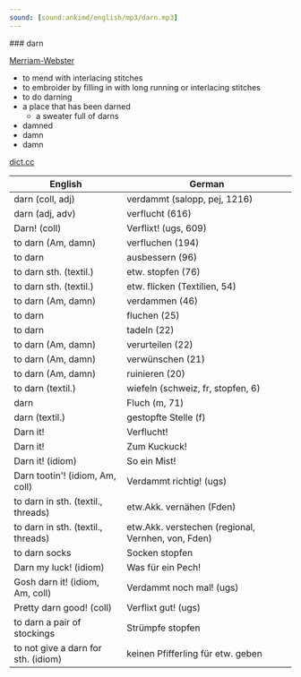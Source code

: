 ```yaml
---
sound: [sound:ankimd/english/mp3/darn.mp3]
---
```


\### darn

[Merriam-Webster](https://www.merriam-webster.com/dictionary/darn)

- to mend with interlacing stitches
- to embroider by filling in with long running or interlacing stitches
- to do darning
- a place that has been darned
    - a sweater full of darns
- damned
- damn
- damn

[dict.cc](https://www.dict.cc/darn)

| English        | German       |
| -------------- | ------------ |
| darn (coll, adj) | verdammt (salopp, pej, 1216) |
| darn (adj, adv) | verflucht (616) |
| Darn! (coll) | Verflixt! (ugs, 609) |
| to darn (Am, damn) | verfluchen (194) |
| to darn | ausbessern (96) |
| to darn sth. (textil.) | etw. stopfen (76) |
| to darn sth. (textil.) | etw. flicken (Textilien, 54) |
| to darn (Am, damn) | verdammen (46) |
| to darn | fluchen (25) |
| to darn | tadeln (22) |
| to darn (Am, damn) | verurteilen (22) |
| to darn (Am, damn) | verwünschen (21) |
| to darn (Am, damn) | ruinieren (20) |
| to darn (textil.) | wiefeln (schweiz, fr, stopfen, 6) |
| darn | Fluch (m, 71) |
| darn (textil.) | gestopfte Stelle (f) |
| Darn it! | Verflucht! |
| Darn it! | Zum Kuckuck! |
| Darn it! (idiom) | So ein Mist! |
| Darn tootin'! (idiom, Am, coll) | Verdammt richtig! (ugs) |
| to darn in sth. (textil., threads) | etw.Akk. vernähen (Fden) |
| to darn in sth. (textil., threads) | etw.Akk. verstechen (regional, Vernhen, von, Fden) |
| to darn socks | Socken stopfen |
| Darn my luck! (idiom) | Was für ein Pech! |
| Gosh darn it! (idiom, Am, coll) | Verdammt noch mal! (ugs) |
| Pretty darn good! (coll) | Verflixt gut! (ugs) |
| to darn a pair of stockings | Strümpfe stopfen |
| to not give a darn for sth. (idiom) | keinen Pfifferling für etw. geben |
